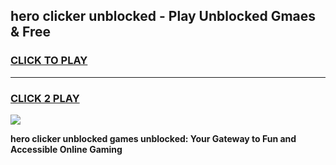 
## hero clicker unblocked - Play Unblocked Gmaes & Free
<h3>
<a href="https://news.freeplayer.one?title=hero_clicker_unblocked&ref=16F">CLICK TO PLAY</a></h3>
<hr>

<h3>
<a href="https://news.freeplayer.one?title=hero_clicker_unblocked&ref=16F">CLICK 2 PLAY</a>
  
</h3>

<a href="https://news.freeplayer.one?title=hero_clicker_unblocked&ref=16F/"><img src="https://clearcache.store/games.png"></a>


**hero clicker unblocked games unblocked: Your Gateway to Fun and Accessible Online Gaming**
